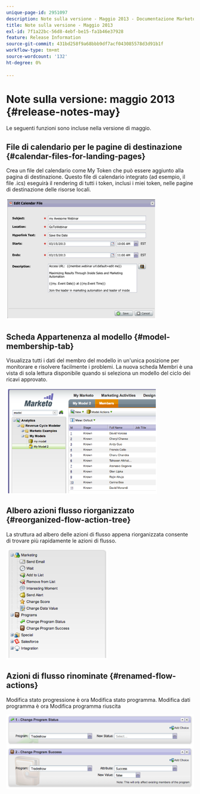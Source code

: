 ```yaml
---
unique-page-id: 2951097
description: Note sulla versione - Maggio 2013 - Documentazione Marketo - Documentazione del prodotto
title: Note sulla versione - Maggio 2013
exl-id: 7f1a22bc-56d8-4ebf-be15-fa1b46e37928
feature: Release Information
source-git-commit: 431bd258f9a68bbb9df7acf043085578d3d91b1f
workflow-type: tm+mt
source-wordcount: '132'
ht-degree: 0%

---
```


# Note sulla versione: maggio 2013 {#release-notes-may}

Le seguenti funzioni sono incluse nella versione di maggio.

## File di calendario per le pagine di destinazione {#calendar-files-for-landing-pages}

Crea un file del calendario come My Token che può essere aggiunto alla pagina di destinazione. Questo file di calendario integrato (ad esempio, il file .ics) eseguirà il rendering di tutti i token, inclusi i miei token, nelle pagine di destinazione delle risorse locali.

![](assets/image2014-9-22-16-3a3-3a18.png)

## Scheda Appartenenza al modello {#model-membership-tab}

Visualizza tutti i dati del membro del modello in un&#39;unica posizione per monitorare e risolvere facilmente i problemi. La nuova scheda Membri è una vista di sola lettura disponibile quando si seleziona un modello del ciclo dei ricavi approvato.

![](assets/image2014-9-22-16-3a3-3a33.png)

## Albero azioni flusso riorganizzato {#reorganized-flow-action-tree}

La struttura ad albero delle azioni di flusso appena riorganizzata consente di trovare più rapidamente le azioni di flusso.

![](assets/image2014-9-22-16-3a3-3a58.png)

## Azioni di flusso rinominate {#renamed-flow-actions}

Modifica stato progressione è ora Modifica stato programma. Modifica dati programma è ora Modifica programma riuscita

![](assets/image2014-9-22-16-3a4-3a17.png)
